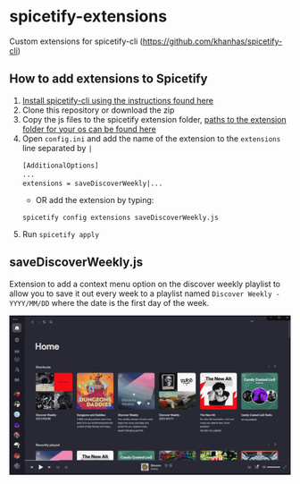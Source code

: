 # spicetify-extensions
Custom extensions for spicetify-cli (https://github.com/khanhas/spicetify-cli)

## How to add extensions to Spicetify

1. [Install spicetify-cli using the instructions found here](https://github.com/khanhas/spicetify-cli/wiki/Installation)
2. Clone this repository or download the zip
3. Copy the js files to the spicetify extension folder, [paths to the extension folder for your os can be found here](https://github.com/khanhas/spicetify-cli/wiki/Extensions)
4. Open ```config.ini``` and add the name of the extension to the ```extensions``` line separated by ```|```
    ```
    [AdditionalOptions]
    ...
    extensions = saveDiscoverWeekly|...
    ```
    - OR add the extension by typing:
    ```
    spicetify config extensions saveDiscoverWeekly.js
    ```
5. Run `spicetify apply`

## saveDiscoverWeekly.js
Extension to add a context menu option on the discover weekly playlist to allow you to save it out every week to a playlist named `Discover Weekly - YYYY/MM/DD` where the date is the first day of the week.

![](saveDiscoverWeekly.gif)
